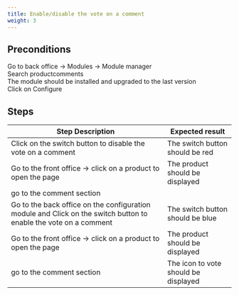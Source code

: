 ```yaml
---
title: Enable/disable the vote on a comment
weight: 3
---
```


## Preconditions

Go to back office -> Modules -> Module manager\
Search productcomments\
The module should be installed and upgraded to the last version\
Click on Configure
## Steps
| Step Description | Expected result |
| ----- | ----- |
| Click on the switch button to disable the vote on a comment | The switch button should be red |
| Go to the front office -> click on a product to open the page | The product should be displayed |
| go to the comment section |  |
| Go to the back office on the configuration module and Click on the switch button to enable the vote on a comment | The switch button should be blue |
| Go to the front office -> click on a product to open the page | The product should be displayed |
| go to the comment section | The icon to vote should be displayed |

